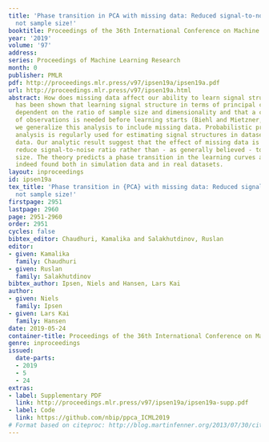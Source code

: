 ```yaml
---
title: 'Phase transition in PCA with missing data: Reduced signal-to-noise ratio,
  not sample size!'
booktitle: Proceedings of the 36th International Conference on Machine Learning
year: '2019'
volume: '97'
address: 
series: Proceedings of Machine Learning Research
month: 0
publisher: PMLR
pdf: http://proceedings.mlr.press/v97/ipsen19a/ipsen19a.pdf
url: http://proceedings.mlr.press/v97/ipsen19a.html
abstract: How does missing data affect our ability to learn signal structures? It
  has been shown that learning signal structure in terms of principal components is
  dependent on the ratio of sample size and dimensionality and that a critical number
  of observations is needed before learning starts (Biehl and Mietzner, 1993). Here
  we generalize this analysis to include missing data. Probabilistic principal component
  analysis is regularly used for estimating signal structures in datasets with missing
  data. Our analytic result suggest that the effect of missing data is to effectively
  reduce signal-to-noise ratio rather than - as generally believed - to reduce sample
  size. The theory predicts a phase transition in the learning curves and this is
  indeed found both in simulation data and in real datasets.
layout: inproceedings
id: ipsen19a
tex_title: 'Phase transition in {PCA} with missing data: Reduced signal-to-noise ratio,
  not sample size!'
firstpage: 2951
lastpage: 2960
page: 2951-2960
order: 2951
cycles: false
bibtex_editor: Chaudhuri, Kamalika and Salakhutdinov, Ruslan
editor:
- given: Kamalika
  family: Chaudhuri
- given: Ruslan
  family: Salakhutdinov
bibtex_author: Ipsen, Niels and Hansen, Lars Kai
author:
- given: Niels
  family: Ipsen
- given: Lars Kai
  family: Hansen
date: 2019-05-24
container-title: Proceedings of the 36th International Conference on Machine Learning
genre: inproceedings
issued:
  date-parts:
  - 2019
  - 5
  - 24
extras:
- label: Supplementary PDF
  link: http://proceedings.mlr.press/v97/ipsen19a/ipsen19a-supp.pdf
- label: Code
  link: https://github.com/nbip/ppca_ICML2019
# Format based on citeproc: http://blog.martinfenner.org/2013/07/30/citeproc-yaml-for-bibliographies/
---
```

